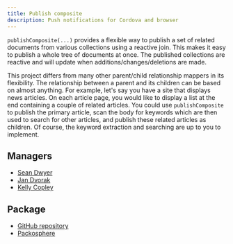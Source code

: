 ```yaml
---
title: Publish composite
description: Push notifications for Cordova and browser
---
```


`publishComposite(...)` provides a flexible way to publish a set of related documents from various collections using a reactive join. This makes it easy to publish a whole tree of documents at once. The published collections are reactive and will update when additions/changes/deletions are made.

This project differs from many other parent/child relationship mappers in its flexibility. The relationship between a parent and its children can be based on almost anything. For example, let's say you have a site that displays news articles. On each article page, you would like to display a list at the end containing a couple of related articles. You could use `publishComposite` to publish the primary article, scan the body for keywords which are then used to search for other articles, and publish these related articles as children. Of course, the keyword extraction and searching are up to you to implement.

## Managers
* [Sean Dwyer](https://github.com/reywood)
* [Jan Dvorak](https://github.com/sponsors/StorytellerCZ)
* [Kelly Copley](https://github.com/sponsors/copleykj)

## Package
* [GitHub repository](https://github.com/Meteor-Community-Packages/meteor-publish-composite)
* [Packosphere](https://packosphere.com/reywood/publish-composite)

